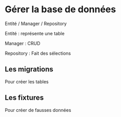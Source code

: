 # Gérer la base de données

Entité / Manager / Repository

Entité : représente une table

Manager : CRUD

Repository : Fait des sélections

## Les migrations

Pour créer les tables

## Les fixtures

Pour créer de fausses données
